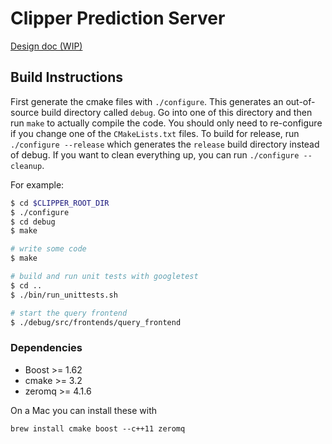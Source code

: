 # Clipper Prediction Server


[Design doc (WIP)](https://docs.google.com/a/berkeley.edu/document/d/1Ghc-CAKXzzRshSa6FlonFa5ttmtHRAqFwMg7vhuJakw/edit?usp=sharing)

## Build Instructions

First generate the cmake files with `./configure`. This generates an out-of-source build directory called `debug`.
Go into one of this directory and then run `make` to actually
compile the code. You should only need to re-configure if you change one of the `CMakeLists.txt` files.
To build for release, run `./configure --release` which generates the `release` build directory instead of debug.
If you want to clean everything up, you can run `./configure --cleanup`.

For example:

```bash
$ cd $CLIPPER_ROOT_DIR
$ ./configure
$ cd debug
$ make

# write some code
$ make

# build and run unit tests with googletest
$ cd ..
$ ./bin/run_unittests.sh

# start the query frontend
$ ./debug/src/frontends/query_frontend
```

### Dependencies

+ Boost >= 1.62
+ cmake >= 3.2
+ zeromq >= 4.1.6

On a Mac you can install these with 
```
brew install cmake boost --c++11 zeromq
```

